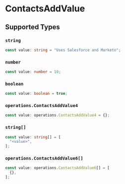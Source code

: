 # ContactsAddValue


## Supported Types

### `string`

```typescript
const value: string = "Uses Salesforce and Marketo";
```

### `number`

```typescript
const value: number = 10;
```

### `boolean`

```typescript
const value: boolean = true;
```

### `operations.ContactsAddValue4`

```typescript
const value: operations.ContactsAddValue4 = {};
```

### `string[]`

```typescript
const value: string[] = [
  "<value>",
];
```

### `operations.ContactsAddValue6[]`

```typescript
const value: operations.ContactsAddValue6[] = [
  {},
];
```

